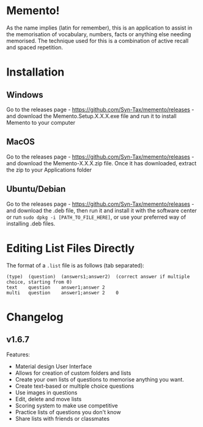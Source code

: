 # Memento!

As the name implies (latin for remember), this is an application to assist in the memorisation of vocabulary, numbers, facts or anything else needing memorised. The technique used for this is a combination of active recall and spaced repetition.

# Installation

## Windows

Go to the releases page - https://github.com/Syn-Tax/memento/releases - and download the Memento.Setup.X.X.X.exe file and run it to install Memento to your computer

## MacOS

Go to the releases page - https://github.com/Syn-Tax/memento/releases - and download the Memento-X.X.X.zip file. Once it has downloaded, extract the zip to your Applications folder

## Ubuntu/Debian

Go to the releases page - https://github.com/Syn-Tax/memento/releases - and download the .deb file, then run it and install it with the software center or run `sudo dpkg -i [PATH_TO_FILE_HERE]`, or use your preferred way of installing .deb files.

# Editing List Files Directly

The format of a `.list` file is as follows (tab separated):

```
(type)	(question)	(answers1;answer2)	(correct answer if multiple choice, starting from 0)
text	question	answer1;answer 2
multi	question	answer1;answer 2	0
```

# Changelog

## v1.6.7

Features:

- Material design User Interface
- Allows for creation of custom folders and lists
- Create your own lists of questions to memorise anything you want.
- Create text-based or multiple choice questions
- Use images in questions
- Edit, delete and move lists
- Scoring system to make use competitive
- Practice lists of questions you don't know
- Share lists with friends or classmates

